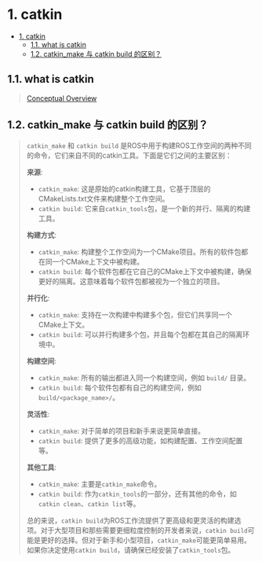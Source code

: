 # 1. catkin

- [1. catkin](#1-catkin)
  - [1.1. what is catkin](#11-what-is-catkin)
  - [1.2. catkin\_make 与 catkin build 的区别？](#12-catkin_make-与-catkin-build-的区别)

## 1.1. what is catkin
>
> [Conceptual Overview](http://wiki.ros.org/catkin/conceptual_overview)

## 1.2. catkin_make 与 catkin build 的区别？
>
> `catkin_make` 和 `catkin build` 是ROS中用于构建ROS工作空间的两种不同的命令，它们来自不同的catkin工具。下面是它们之间的主要区别：
>
> **来源**:
>
> - `catkin_make`: 这是原始的catkin构建工具，它基于顶层的CMakeLists.txt文件来构建整个工作空间。
> - `catkin build`: 它来自`catkin_tools`包，是一个新的并行、隔离的构建工具。
>
> **构建方式**:
>
> - `catkin_make`: 构建整个工作空间为一个CMake项目。所有的软件包都在同一个CMake上下文中被构建。
> - `catkin build`: 每个软件包都在它自己的CMake上下文中被构建，确保更好的隔离。这意味着每个软件包都被视为一个独立的项目。
>
> **并行化**:
>
> - `catkin_make`: 支持在一次构建中构建多个包，但它们共享同一个CMake上下文。
> - `catkin build`: 可以并行构建多个包，并且每个包都在其自己的隔离环境中。
>
> **构建空间**:
>
> - `catkin_make`: 所有的输出都进入同一个构建空间，例如 `build/` 目录。
> - `catkin build`: 每个软件包都有自己的构建空间，例如 `build/<package_name>/`。
>
> **灵活性**:
>
> - `catkin_make`: 对于简单的项目和新手来说更简单直接。
> - `catkin build`: 提供了更多的高级功能，如构建配置、工作空间配置等。
>
> **其他工具**:
>
> - `catkin_make`: 主要是`catkin_make`命令。
> - `catkin build`: 作为`catkin_tools`的一部分，还有其他的命令，如`catkin clean`、`catkin list`等。
>
> 总的来说，`catkin build`为ROS工作流提供了更高级和更灵活的构建选项。对于大型项目和那些需要更细粒度控制的开发者来说，`catkin build`可能是更好的选择。但对于新手和小型项目，`catkin_make`可能更简单易用。如果你决定使用`catkin build`，请确保已经安装了`catkin_tools`包。
